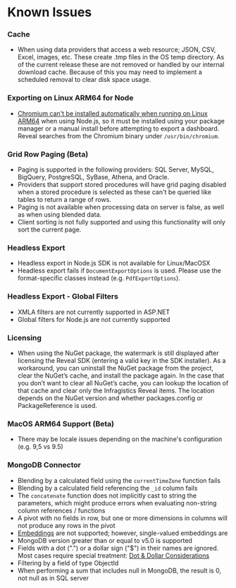 # Known Issues

### Cache

- When using data providers that access a web resource; JSON, CSV, Excel, images, etc. These create .tmp files in the OS temp directory. As of the current release these are not removed or handled by our internal download cache. Because of this you may need to implement a scheduled removal to clear disk space usage.

### Exporting on Linux ARM64 for Node

- [Chromium can't be installed automatically when running on Linux ARM64](https://github.com/puppeteer/puppeteer/issues/7740) when using Node.js, so it must be installed using your package manager or a manual install before attempting to export a dashboard. Reveal searches from the Chromium binary under `/usr/bin/chromium`.

### Grid Row Paging (Beta)

- Paging is supported in the following providers: SQL Server, MySQL, BigQuery, PostgreSQL, SyBase, Athena, and Oracle. 
- Providers that support stored procedures will have grid paging disabled when a stored procedure is selected as these can't be queried like tables to return a range of rows. 
- Paging is not available when processing data on server is false, as well as when using blended data.
- Client sorting is not fully supported and using this functionality will only sort the current page.

### Headless Export

- Headless export in Node.js SDK is not available for Linux/MacOSX
- Headless export fails if ```DocumentExportOptions``` is used. Please use the format-specific classes instead (e.g. ```PdfExportOptions```).

### Headless Export - Global Filters

- XMLA filters are not currently supported in ASP.NET
- Global filters for Node.js are not currently supported

### Licensing

- When using the NuGet package, the watermark is still displayed after licensing the Reveal SDK (entering a valid key in the SDK installer). As a workaround, you can uninstall the NuGet package from the project, clear the NuGet’s cache, and install the package again. In the case that you don’t want to clear all NuGet’s cache, you can lookup the location of that cache and clear only the Infragistics Reveal items. The location depends on the NuGet version and whether packages.config or PackageReference is used.

### MacOS ARM64 Support (Beta)

- There may be locale issues depending on the machine's configuration (e.g. 9,5 vs 9.5)

### MongoDB Connector

- Blending by a calculated field using the `currentTimeZone` function fails
- Blending by a calculated field referencing the `_id` column fails
- The `concatenate` function does not implicitly cast to string the parameters, which might produce errors when evaluating non-string column references / functions
- A pivot with no fields in row, but one or more dimensions in columns will not produce any rows in the pivot
- [Embeddings](https://www.mongodb.com/basics/embedded-mongodb) are not supported; however, single-valued embeddings are
- MongoDB version greater than or equal to v5.0 is supported
- Fields with a dot (".") or a dollar sign ("$") in their names are ignored. Most cases require special treatment: [Dot & Dollar Considerations](https://www.mongodb.com/docs/manual/core/dot-dollar-considerations/)
- Filtering by a field of type ObjectId
- When performing a sum that includes null in MongoDB, the result is 0, not null as in SQL server
